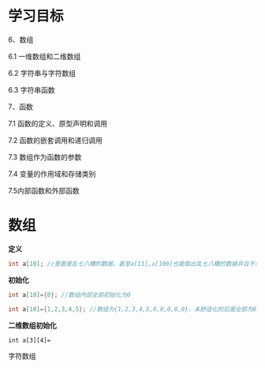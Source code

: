 # 学习目标



6、数组

6.1 一维数组和二维数组

6.2 字符串与字符数组

6.3 字符串函数

7、函数

7.1 函数的定义、原型声明和调用

7.2 函数的嵌套调用和递归调用

7.3 数组作为函数的参数

7.4 变量的作用域和存储类别

7.5内部函数和外部函数

# 数组

**定义**

```c
int a[10]; //里面是乱七八糟的数据，甚至a[11],a[100]也能取出乱七八糟的数据并且不会报错
```

**初始化**

```c
int a[10]={0}; //数组内部全部初始化为0

int a[10]={1,2,3,4,5}; //数组为{1,2,3,4,5,0,0,0,0,0}，未舒适化的后面全部为0
```

**二维数组初始化**

```
int a[3][4]=
```



字符数组